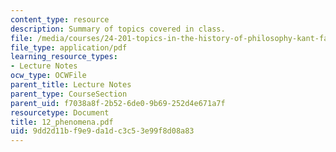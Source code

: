 ```yaml
---
content_type: resource
description: Summary of topics covered in class.
file: /media/courses/24-201-topics-in-the-history-of-philosophy-kant-fall-2005/9dd2d11bf9e9da1dc3c53e99f8d08a83_12_phenomena.pdf
file_type: application/pdf
learning_resource_types:
- Lecture Notes
ocw_type: OCWFile
parent_title: Lecture Notes
parent_type: CourseSection
parent_uid: f7038a8f-2b52-6de0-9b69-252d4e671a7f
resourcetype: Document
title: 12_phenomena.pdf
uid: 9dd2d11b-f9e9-da1d-c3c5-3e99f8d08a83
---
```

